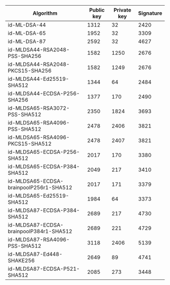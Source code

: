 | Algorithm                                     |  Public key  |  Private key |  Signature   |
| --------------------------------------------- | ------------ | ------------ |  ----------- |
| id-ML-DSA-44                                  |     1312     |      32      |     2420     |
| id-ML-DSA-65                                  |     1952     |      32      |     3309     |
| id-ML-DSA-87                                  |     2592     |      32      |     4627     |
| id-MLDSA44-RSA2048-PSS-SHA256                 |     1582     |     1250     |     2676     |
| id-MLDSA44-RSA2048-PKCS15-SHA256              |     1582     |     1249     |     2676     |
| id-MLDSA44-Ed25519-SHA512                     |     1344     |      64      |     2484     |
| id-MLDSA44-ECDSA-P256-SHA256                  |     1377     |     170      |     2490     |
| id-MLDSA65-RSA3072-PSS-SHA512                 |     2350     |     1824     |     3693     |
| id-MLDSA65-RSA4096-PSS-SHA512                 |     2478     |     2406     |     3821     |
| id-MLDSA65-RSA4096-PKCS15-SHA512              |     2478     |     2407     |     3821     |
| id-MLDSA65-ECDSA-P256-SHA512                  |     2017     |     170      |     3380     |
| id-MLDSA65-ECDSA-P384-SHA512                  |     2049     |     217      |     3410     |
| id-MLDSA65-ECDSA-brainpoolP256r1-SHA512       |     2017     |     171      |     3379     |
| id-MLDSA65-Ed25519-SHA512                     |     1984     |      64      |     3373     |
| id-MLDSA87-ECDSA-P384-SHA512                  |     2689     |     217      |     4730     |
| id-MLDSA87-ECDSA-brainpoolP384r1-SHA512       |     2689     |     221      |     4729     |
| id-MLDSA87-RSA4096-PSS-SHA512                 |     3118     |     2406     |     5139     |
| id-MLDSA87-Ed448-SHAKE256                     |     2649     |      89      |     4741     |
| id-MLDSA87-ECDSA-P521-SHA512                  |     2085     |     273      |     3448     |

